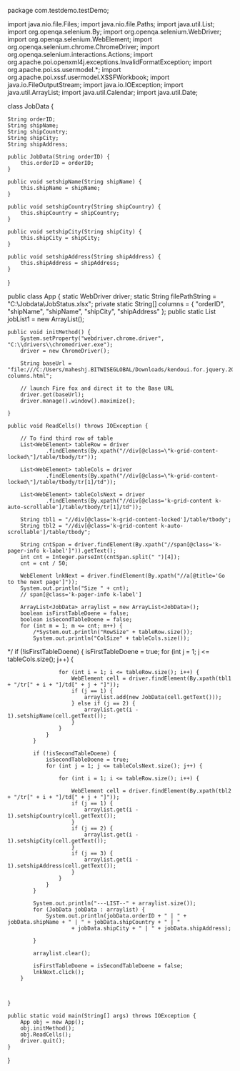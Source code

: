package com.testdemo.testDemo;

import java.nio.file.Files;
import java.nio.file.Paths;
import java.util.List;
import org.openqa.selenium.By;
import org.openqa.selenium.WebDriver;
import org.openqa.selenium.WebElement;
import org.openqa.selenium.chrome.ChromeDriver;
import org.openqa.selenium.interactions.Actions;
import org.apache.poi.openxml4j.exceptions.InvalidFormatException;
import org.apache.poi.ss.usermodel.*;
import org.apache.poi.xssf.usermodel.XSSFWorkbook;
import java.io.FileOutputStream;
import java.io.IOException;
import java.util.ArrayList;
import java.util.Calendar;
import java.util.Date;

class JobData {

	String orderID;
	String shipName;
	String shipCountry;
	String shipCity;
	String shipAddress;

	public JobData(String orderID) {
		this.orderID = orderID;
	}

	public void setshipName(String shipName) {
		this.shipName = shipName;
	}

	public void setshipCountry(String shipCountry) {
		this.shipCountry = shipCountry;
	}

	public void setshipCity(String shipCity) {
		this.shipCity = shipCity;
	}

	public void setshipAddress(String shipAddress) {
		this.shipAddress = shipAddress;
	}
}

public class App {
	static WebDriver driver;
	static String filePathString = "C:\\Jobdata\\JobStatus.xlsx";
	private static String[] columns = { "orderID", "shipName", "shipName", "shipCity", "shipAddress" };
	public static List<JobData> jobList1 = new ArrayList<JobData>();

	public void initMethod() {
		System.setProperty("webdriver.chrome.driver", "C:\\drivers\\chromedriver.exe");
		driver = new ChromeDriver();

		String baseUrl = "file:///C:/Users/maheshj.BITWISEGLOBAL/Downloads/kendoui.for.jquery.2018.3.1017.trial/examples/grid/frozen-columns.html";

		// launch Fire fox and direct it to the Base URL
		driver.get(baseUrl);
		driver.manage().window().maximize();

	}

	public void ReadCells() throws IOException {

		// To find third row of table
		List<WebElement> tableRow = driver
				.findElements(By.xpath("//div[@class=\"k-grid-content-locked\"]/table/tbody/tr"));

		List<WebElement> tableCols = driver
				.findElements(By.xpath("//div[@class=\"k-grid-content-locked\"]/table/tbody/tr[1]/td"));

		List<WebElement> tableColsNext = driver
				.findElements(By.xpath("//div[@class='k-grid-content k-auto-scrollable']/table/tbody/tr[1]/td"));

		String tbl1 = "//div[@class='k-grid-content-locked']/table/tbody";
		String tbl2 = "//div[@class='k-grid-content k-auto-scrollable']/table/tbody";

		String cntSpan = driver.findElement(By.xpath("//span[@class='k-pager-info k-label']")).getText();
		int cnt = Integer.parseInt(cntSpan.split(" ")[4]);
		cnt = cnt / 50;

		WebElement lnkNext = driver.findElement(By.xpath("//a[@title='Go to the next page']"));
		System.out.println("Size " + cnt);
		// span[@class='k-pager-info k-label']

		ArrayList<JobData> arraylist = new ArrayList<JobData>();
		boolean isFirstTableDoene = false;
		boolean isSecondTableDoene = false;
		for (int m = 1; m <= cnt; m++) {
			/*System.out.println("RowSize" + tableRow.size());
			System.out.println("ColSize" + tableCols.size());
*/
			if (!isFirstTableDoene) {
				isFirstTableDoene = true;
				for (int j = 1; j <= tableCols.size(); j++) {

					for (int i = 1; i <= tableRow.size(); i++) {
						WebElement cell = driver.findElement(By.xpath(tbl1 + "/tr[" + i + "]/td[" + j + "]"));
						if (j == 1) {
							arraylist.add(new JobData(cell.getText()));
						} else if (j == 2) {
							arraylist.get(i - 1).setshipName(cell.getText());
						}
					}
				}
			}

			if (!isSecondTableDoene) {
				isSecondTableDoene = true;
				for (int j = 1; j <= tableColsNext.size(); j++) {

					for (int i = 1; i <= tableRow.size(); i++) {

						WebElement cell = driver.findElement(By.xpath(tbl2 + "/tr[" + i + "]/td[" + j + "]"));
						if (j == 1) {
							arraylist.get(i - 1).setshipCountry(cell.getText());
						}
						if (j == 2) {
							arraylist.get(i - 1).setshipCity(cell.getText());
						}
						if (j == 3) {
							arraylist.get(i - 1).setshipAddress(cell.getText());
						}
					}
				}
			}
			
			System.out.println("---LIST--" + arraylist.size());
			for (JobData jobData : arraylist) {
				System.out.println(jobData.orderID + " | " + jobData.shipName + " | " + jobData.shipCountry + " | "
						+ jobData.shipCity + " | " + jobData.shipAddress);

			}
			
			arraylist.clear();

			isFirstTableDoene = isSecondTableDoene = false;
			lnkNext.click();
		}

		

	}

	public static void main(String[] args) throws IOException {
		App obj = new App();
		obj.initMethod();
		obj.ReadCells();
		driver.quit();
	}

}
